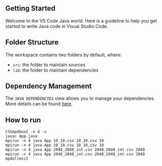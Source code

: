 ## Getting Started

Welcome to the VS Code Java world. Here is a guideline to help you get started to write Java code in Visual Studio Code.

## Folder Structure

The workspace contains two folders by default, where:

- `src`: the folder to maintain sources
- `lib`: the folder to maintain dependencies

## Dependency Management

The `JAVA DEPENDENCIES` view allows you to manage your dependencies. More details can be found [here](https://github.com/microsoft/vscode-java-pack/blob/master/release-notes/v0.9.0.md#work-with-jar-files-directly).


## How to run
```
CSSmpdboot -n 4 -v
javac App.java
mpirun -n 4 java App 10_10.csv 10_10.csv 10   
mpirun -n 4 java App 10_10.csv 10_10.csv 10   
mpirun -n 4 java App 2048_2048_int.csv 2048_2048_int.csv 2048  
mpirun -n 4 java App 2048_2048_int.csv 2048_2048_int.csv 2048  
mpdallexit
```
